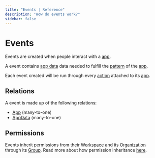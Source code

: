 ```yaml
---
title: "Events | Reference"
description: "How do events work?"
sidebar: false
---
```


# Events

Events are created when people interact with a [app](/reference/apps/).

A event contains [app data](/references/app-data/) data needed to fulfill the [pattern](/refernces/pattern/) of the [app](/reference/apps/).

Each event created will be run through every [action](/references/actions/) attached to its [app](/reference/apps/).

## Relations

A event is made up of the following relations:

* [App](/reference/apps/) (many-to-one)
* [AppData](/reference/app-data/) (many-to-one)

## Permissions

Events inherit permissions from their [Workspace](/reference/workspaces/) and its [Organization](/reference/organizations/) through its [Group](/reference/groups/). Read more about how permission inheritance [here](/reference/permissions/).
